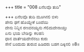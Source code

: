 +++
title = "008 ಏನೆಲವೊ ತುದಿ"

+++
ಏನೆಲವೊ ತುದಿ ಮೂಗಿನಲಿ ಬಿಳು  
ಪೇನು ಢಗೆ ಹೊಯ್ದೇಕೆ ಬಂದೆಯಿ  
ದೇನು ನಿನ್ನಿನ ರಣವನಯ್ಯನು ಗೆಲಿದುದೇನಾಯ್ತು  
ಏನು ಭಯ ಬೇಡಿನ್ನು ಕಲಹನಿ  
ಧಾನ ವಾರ್ತೆಯದೇನೆನಲು ಕುರು  
ಸೇನೆ ಬಂದುದು ತುರುವ ಹಿಡಿದರು ಬಡಗ ದಿಕ್ಕಿನಲಿ  ॥8॥